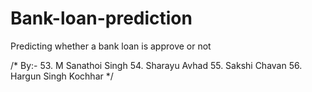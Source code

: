 # Bank-loan-prediction

Predicting whether a bank loan is approve or not

/* By:-
       53. M Sanathoi Singh
       54. Sharayu Avhad
       55. Sakshi Chavan
       56. Hargun Singh Kochhar
*/       
